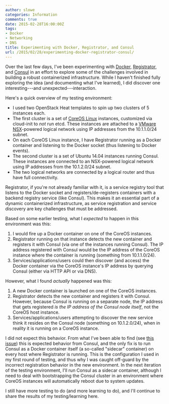 ```yaml
---
author: slowe
categories: Information
comments: true
date: 2015-02-28T16:00:00Z
tags:
- Docker
- Networking
- DNS
title: Experimenting with Docker, Registrator, and Consul
url: /2015/02/28/experimenting-docker-registrator-consul/
---
```


Over the last few days, I've been experimenting with [Docker][link-1], [Registrator][link-2], and [Consul][link-3] in an effort to explore some of the challenges involved in building a robust containerized infrastructure. While I haven't finished fully exploring the idea (and documenting what I've learned), I did discover one interesting---and unexpected---interaction.

Here's a quick overview of my testing environment:

* I used two OpenStack Heat templates to spin up two clusters of 5 instances each.
* The first cluster is a set of [CoreOS Linux][link-4] instances, customized via cloud-init to _not_ run etcd. These instances are attached to a [VMware NSX][link-5]-powered logical network using IP addresses from the 10.1.1.0/24 subnet.
* On each CoreOS Linux instance, I have Registrator running as a Docker container and listening to the Docker socket (thus listening to Docker events).
* The second cluster is a set of Ubuntu 14.04 instances running Consul. These instances are connected to an NSX-powered logical network using IP addresses from the 10.1.2.0/24 subnet.
* The two logical networks are connected by a logical router and thus have full connectivity.

Registrator, if you're not already familiar with it, is a service registry tool that listens to the Docker socket and registers/de-registers containers with a backend registry service (like Consul). This makes it an essential part of a dynamic containerized infrastructure, as service registration and service discovery are key challenges that must be addressed.

Based on some earlier testing, what I _expected_ to happen in this environment was this:

1. I would fire up a Docker container on one of the CoreOS instances.
2. Registrator running on that instance detects the new container and registers it with Consul (via one of the instances running Consul). The IP address registered with Consul would be the IP address of the CoreOS instance where the container is running (something from 10.1.1.0/24).
3. Services/applications/users could then discover (and access) the Docker container via the CoreOS instance's IP address by querying Consul (either via HTTP API or via DNS).

However, what I found _actually_ happened was this:

1. A new Docker container is launched on one of the CoreOS instances.
2. Registrator detects the new container and registers it with Consul. However, because Consul is running on a separate node, the IP address that gets registered _is the IP address of the Consul node itself_, not the CoreOS host instance.
3. Services/applications/users attempting to discover the new service think it resides on the Consul node (something on 10.1.2.0/24), when in reality it is running on a CoreOS instance.

I did not expect this behavior. From what I've been able to find (see [this issue][link-6]) this is expected behavior from Consul, and the only fix is to run Consul as a Docker container itself (a so-called "sidecar" container) on every host where Registrator is running. This is the configuration I used in my first round of testing, and thus why I was caught off-guard by the incorrect registration behavior in the new environment. In the next iteration of the testing environment, I'll run Consul as a sidecar container, although I need to deal with bootstrapping the Consul cluster in an environment where CoreOS instances will automatically reboot due to system updates.

I still have more testing to do (and more learning to do), and I'll continue to share the results of my testing/learning here.

[link-1]: https://www.docker.com
[link-2]: https://github.com/gliderlabs/registrator
[link-3]: https://www.consul.io
[link-4]: https://coreos.com
[link-5]: https://www.vmware.com/products/nsx/
[link-6]: https://github.com/gliderlabs/registrator/issues/59
